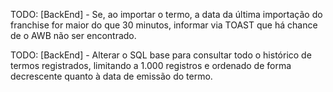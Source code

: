 TODO: [BackEnd] -   Se, ao importar o termo, a data da última importação do franchise for maior do que 30 minutos, informar via TOAST que há chance de o AWB não ser encontrado.

TODO: [BackEnd] -   Alterar o SQL base para consultar todo o histórico de termos registrados, limitando a 1.000 registros e ordenado de forma decrescente quanto à data de emissão do termo.

